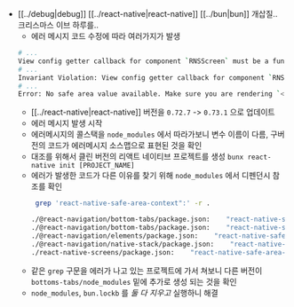 - [[../debug|debug]] [[../react-native|react-native]] [[../bun|bun]] 개삽질.. 크리스마스 이브 하루를..
  - 에러 메시지 코드 수정에 따라 여러가지가 발생
  ```sh 
  # ...
  View config getter callback for component `RNSScreen` must be a function (received `undefined`).
  # ...
  Invariant Violation: View config getter callback for component `RNSScreenStackHeaderConfig` must be a function (received `undefined`).
  # ...
  Error: No safe area value available. Make sure you are rendering `<SafeAreaProvider>` at the top of your app.
  ```
  - [[../react-native|react-native]] 버전을 `0.72.7` -> `0.73.1` 으로 업데이트
  - 에러 메시지 발생 시작
  - 에러메시지의 콜스택을 `node_modules` 에서 따라가보니 변수 이름이 다름, 구버전의 코드가 에러메시지 소스맵으로 표현된 것을 확인
  - 대조를 위해서 클린 버전의 리액트 네이티브 프로젝트를 생성 `bunx react-native init [PROJECT_NAME]`
  - 에러가 발생한 코드가 다른 이유를 찾기 위해 `node_modules` 에서 디펜던시 참조를 확인
    ```sh 
     grep 'react-native-safe-area-context":' -r .                                                                                                                     1 err  4s  20.2.0 node  0.0.1 pkg  00:19:35

    ./@react-navigation/bottom-tabs/package.json:    "react-native-safe-area-context": "4.5.0",
    ./@react-navigation/bottom-tabs/package.json:    "react-native-safe-area-context": ">= 3.0.0",
    ./@react-navigation/elements/package.json:    "react-native-safe-area-context": ">= 3.0.0"
    ./@react-navigation/native-stack/package.json:    "react-native-safe-area-context": ">= 3.0.0",
    ./react-native-screens/package.json:    "react-native-safe-area-context": "^4.7.2",
    ```
  - 같은 `grep` 구문을 에러가 나고 있는 프로젝트에 가서 쳐보니 다른 버전이 `bottoms-tabs/node_modules` 밑에 추가로 생성 되는 것을 확인
  - `node_modules`, `bun.lockb` 를 *둘 다 지우고*  실행하니 해결

